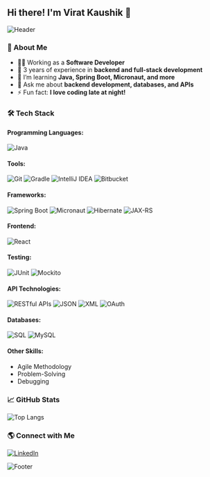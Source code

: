 ## Hi there! I'm Virat Kaushik 👋


![Header](https://capsule-render.vercel.app/api?type=waving&color=gradient&height=200&section=header&text=Welcome%20to%20My%20GitHub!&fontSize=40&fontAlignY=35)

### 🚀 About Me
- 👨‍💻 Working as a **Software Developer**
- 🔦 3 years of experience in **backend and full-stack development**
- 🌱 I’m learning **Java, Spring Boot, Micronaut, and more**
- 💬 Ask me about **backend development, databases, and APIs**
- ⚡ Fun fact: **I love coding late at night!**

### 🛠 Tech Stack
#### Programming Languages:
![Java](https://img.shields.io/badge/Java-007396?style=for-the-badge&logo=java&logoColor=white)

#### Tools:
![Git](https://img.shields.io/badge/Git-F05032?style=for-the-badge&logo=git&logoColor=white)
![Gradle](https://img.shields.io/badge/Gradle-02303A?style=for-the-badge&logo=gradle&logoColor=white)
![IntelliJ IDEA](https://img.shields.io/badge/IntelliJ_IDEA-000000?style=for-the-badge&logo=intellij-idea&logoColor=white)
![Bitbucket](https://img.shields.io/badge/Bitbucket-0052CC?style=for-the-badge&logo=bitbucket&logoColor=white)

#### Frameworks:
![Spring Boot](https://img.shields.io/badge/Spring_Boot-6DB33F?style=for-the-badge&logo=spring-boot&logoColor=white)
![Micronaut](https://img.shields.io/badge/Micronaut-009688?style=for-the-badge&logo=micronaut&logoColor=white)
![Hibernate](https://img.shields.io/badge/Hibernate-59666C?style=for-the-badge&logo=hibernate&logoColor=white)
![JAX-RS](https://img.shields.io/badge/JAX--RS-007396?style=for-the-badge&logo=java&logoColor=white)

#### Frontend:
![React](https://img.shields.io/badge/React-20232A?style=for-the-badge&logo=react&logoColor=61DAFB)

#### Testing:
![JUnit](https://img.shields.io/badge/JUnit-25A162?style=for-the-badge&logo=junit5&logoColor=white)
![Mockito](https://img.shields.io/badge/Mockito-FFCA28?style=for-the-badge&logo=mockito&logoColor=black)

#### API Technologies:
![RESTful APIs](https://img.shields.io/badge/RESTful_APIs-000000?style=for-the-badge&logo=rest&logoColor=white)
![JSON](https://img.shields.io/badge/JSON-000000?style=for-the-badge&logo=json&logoColor=white)
![XML](https://img.shields.io/badge/XML-000000?style=for-the-badge&logo=xml&logoColor=white)
![OAuth](https://img.shields.io/badge/OAuth-FFCA28?style=for-the-badge&logo=oauth&logoColor=black)

#### Databases:
![SQL](https://img.shields.io/badge/SQL-4479A1?style=for-the-badge&logo=mysql&logoColor=white)
![MySQL](https://img.shields.io/badge/MySQL-4479A1?style=for-the-badge&logo=mysql&logoColor=white)

#### Other Skills:
- Agile Methodology
- Problem-Solving
- Debugging

### 📈 GitHub Stats
![Top Langs](https://github-readme-stats.vercel.app/api/top-langs/?username=virat0138&layout=compact&theme=radical&hide_border=true)

### 🌎 Connect with Me
[![LinkedIn](https://img.shields.io/badge/LinkedIn-0A66C2?style=for-the-badge&logo=linkedin&logoColor=white)](https://www.linkedin.com/in/virat-kaushik-2372591b4/)

![Footer](https://capsule-render.vercel.app/api?section=footer&type=waving&color=gradient)
